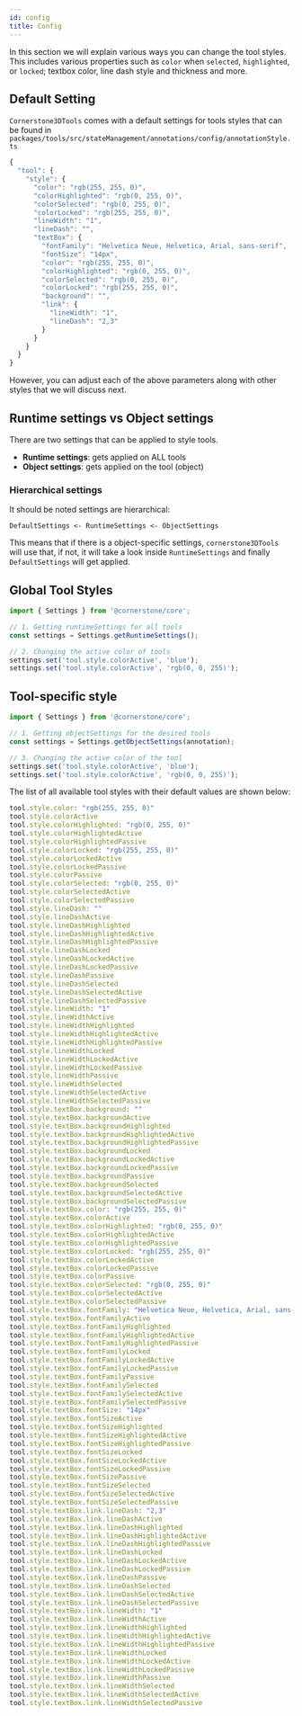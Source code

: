 ```yaml
---
id: config
title: Config
---
```


In this section we will explain various ways you can change the tool styles. This
includes various properties such as `color` when `selected`, `highlighted`, or `locked`;
textbox color, line dash style and thickness and more.

## Default Setting

`Cornerstone3DTools` comes with a default settings for tools styles that can be found in `packages/tools/src/stateManagement/annotations/config/annotationStyle.ts`

```js
{
  "tool": {
    "style": {
      "color": "rgb(255, 255, 0)",
      "colorHighlighted": "rgb(0, 255, 0)",
      "colorSelected": "rgb(0, 255, 0)",
      "colorLocked": "rgb(255, 255, 0)",
      "lineWidth": "1",
      "lineDash": "",
      "textBox": {
        "fontFamily": "Helvetica Neue, Helvetica, Arial, sans-serif",
        "fontSize": "14px",
        "color": "rgb(255, 255, 0)",
        "colorHighlighted": "rgb(0, 255, 0)",
        "colorSelected": "rgb(0, 255, 0)",
        "colorLocked": "rgb(255, 255, 0)",
        "background": "",
        "link": {
          "lineWidth": "1",
          "lineDash": "2,3"
        }
      }
    }
  }
}
```

However, you can adjust each of the above parameters along with other styles that we will discuss next.

## Runtime settings vs Object settings

There are two settings that can be applied to style tools.

- **Runtime settings**: gets applied on ALL tools
- **Object settings**: gets applied on the tool (object)

### Hierarchical settings

It should be noted settings are hierarchical:

`DefaultSettings <- RuntimeSettings <- ObjectSettings`

This means that if there is a object-specific settings, `cornerstone3DTools`
will use that, if not, it will take a look inside `RuntimeSettings` and finally `DefaultSettings` will get applied.

## Global Tool Styles

```js
import { Settings } from '@cornerstone/core';

// 1. Getting runtimeSettings for all tools
const settings = Settings.getRuntimeSettings();

// 2. Changing the active color of tools
settings.set('tool.style.colorActive', 'blue');
settings.set('tool.style.colorActive', 'rgb(0, 0, 255)');
```

## Tool-specific style

```js
import { Settings } from '@cornerstone/core';

// 1. Getting objectSettings for the desired tools
const settings = Settings.getObjectSettings(annotation);

// 3. Changing the active color of the tool
settings.set('tool.style.colorActive', 'blue');
settings.set('tool.style.colorActive', 'rgb(0, 0, 255)');
```

The list of all available tool styles with their default values are shown below:

```js
tool.style.color: "rgb(255, 255, 0)"
tool.style.colorActive
tool.style.colorHighlighted: "rgb(0, 255, 0)"
tool.style.colorHighlightedActive
tool.style.colorHighlightedPassive
tool.style.colorLocked: "rgb(255, 255, 0)"
tool.style.colorLockedActive
tool.style.colorLockedPassive
tool.style.colorPassive
tool.style.colorSelected: "rgb(0, 255, 0)"
tool.style.colorSelectedActive
tool.style.colorSelectedPassive
tool.style.lineDash: ""
tool.style.lineDashActive
tool.style.lineDashHighlighted
tool.style.lineDashHighlightedActive
tool.style.lineDashHighlightedPassive
tool.style.lineDashLocked
tool.style.lineDashLockedActive
tool.style.lineDashLockedPassive
tool.style.lineDashPassive
tool.style.lineDashSelected
tool.style.lineDashSelectedActive
tool.style.lineDashSelectedPassive
tool.style.lineWidth: "1"
tool.style.lineWidthActive
tool.style.lineWidthHighlighted
tool.style.lineWidthHighlightedActive
tool.style.lineWidthHighlightedPassive
tool.style.lineWidthLocked
tool.style.lineWidthLockedActive
tool.style.lineWidthLockedPassive
tool.style.lineWidthPassive
tool.style.lineWidthSelected
tool.style.lineWidthSelectedActive
tool.style.lineWidthSelectedPassive
tool.style.textBox.background: ""
tool.style.textBox.backgroundActive
tool.style.textBox.backgroundHighlighted
tool.style.textBox.backgroundHighlightedActive
tool.style.textBox.backgroundHighlightedPassive
tool.style.textBox.backgroundLocked
tool.style.textBox.backgroundLockedActive
tool.style.textBox.backgroundLockedPassive
tool.style.textBox.backgroundPassive
tool.style.textBox.backgroundSelected
tool.style.textBox.backgroundSelectedActive
tool.style.textBox.backgroundSelectedPassive
tool.style.textBox.color: "rgb(255, 255, 0)"
tool.style.textBox.colorActive
tool.style.textBox.colorHighlighted: "rgb(0, 255, 0)"
tool.style.textBox.colorHighlightedActive
tool.style.textBox.colorHighlightedPassive
tool.style.textBox.colorLocked: "rgb(255, 255, 0)"
tool.style.textBox.colorLockedActive
tool.style.textBox.colorLockedPassive
tool.style.textBox.colorPassive
tool.style.textBox.colorSelected: "rgb(0, 255, 0)"
tool.style.textBox.colorSelectedActive
tool.style.textBox.colorSelectedPassive
tool.style.textBox.fontFamily: "Helvetica Neue, Helvetica, Arial, sans-serif"
tool.style.textBox.fontFamilyActive
tool.style.textBox.fontFamilyHighlighted
tool.style.textBox.fontFamilyHighlightedActive
tool.style.textBox.fontFamilyHighlightedPassive
tool.style.textBox.fontFamilyLocked
tool.style.textBox.fontFamilyLockedActive
tool.style.textBox.fontFamilyLockedPassive
tool.style.textBox.fontFamilyPassive
tool.style.textBox.fontFamilySelected
tool.style.textBox.fontFamilySelectedActive
tool.style.textBox.fontFamilySelectedPassive
tool.style.textBox.fontSize: "14px"
tool.style.textBox.fontSizeActive
tool.style.textBox.fontSizeHighlighted
tool.style.textBox.fontSizeHighlightedActive
tool.style.textBox.fontSizeHighlightedPassive
tool.style.textBox.fontSizeLocked
tool.style.textBox.fontSizeLockedActive
tool.style.textBox.fontSizeLockedPassive
tool.style.textBox.fontSizePassive
tool.style.textBox.fontSizeSelected
tool.style.textBox.fontSizeSelectedActive
tool.style.textBox.fontSizeSelectedPassive
tool.style.textBox.link.lineDash: "2,3"
tool.style.textBox.link.lineDashActive
tool.style.textBox.link.lineDashHighlighted
tool.style.textBox.link.lineDashHighlightedActive
tool.style.textBox.link.lineDashHighlightedPassive
tool.style.textBox.link.lineDashLocked
tool.style.textBox.link.lineDashLockedActive
tool.style.textBox.link.lineDashLockedPassive
tool.style.textBox.link.lineDashPassive
tool.style.textBox.link.lineDashSelected
tool.style.textBox.link.lineDashSelectedActive
tool.style.textBox.link.lineDashSelectedPassive
tool.style.textBox.link.lineWidth: "1"
tool.style.textBox.link.lineWidthActive
tool.style.textBox.link.lineWidthHighlighted
tool.style.textBox.link.lineWidthHighlightedActive
tool.style.textBox.link.lineWidthHighlightedPassive
tool.style.textBox.link.lineWidthLocked
tool.style.textBox.link.lineWidthLockedActive
tool.style.textBox.link.lineWidthLockedPassive
tool.style.textBox.link.lineWidthPassive
tool.style.textBox.link.lineWidthSelected
tool.style.textBox.link.lineWidthSelectedActive
tool.style.textBox.link.lineWidthSelectedPassive
```
